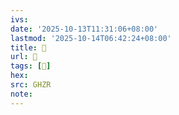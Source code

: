 ```yaml
---
ivs:
date: '2025-10-13T11:31:06+08:00'
lastmod: '2025-10-14T06:42:24+08:00'
title: 󰨓
url: 󰨓
tags: [𦦻]
hex: 
src: GHZR
note:
---
```

